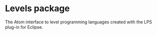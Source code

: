 # Levels package

The Atom interface to level programming languages created with the LPS plug-in for Eclipse.